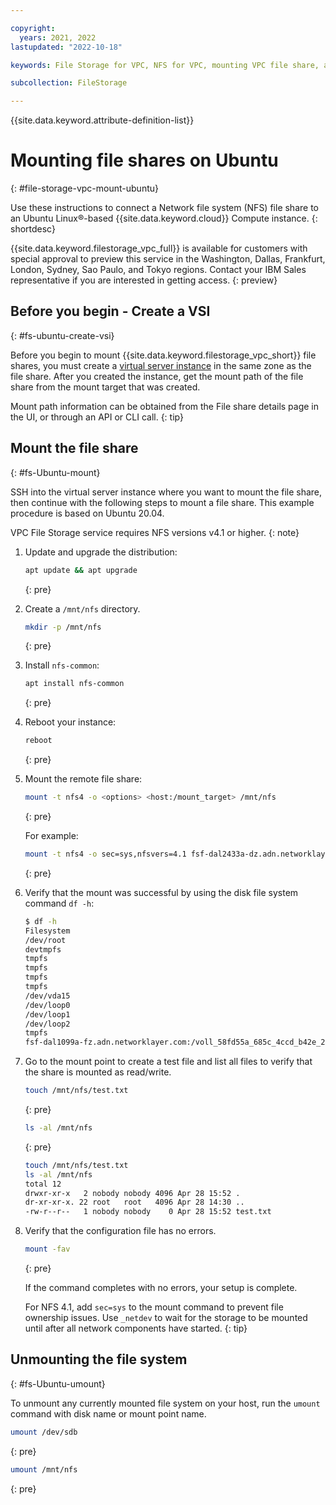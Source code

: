 ```yaml
---

copyright:
  years: 2021, 2022
lastupdated: "2022-10-18"

keywords: File Storage for VPC, NFS for VPC, mounting VPC file share, attach file share for VPC

subcollection: FileStorage

---
```


{{site.data.keyword.attribute-definition-list}}

# Mounting file shares on Ubuntu
{: #file-storage-vpc-mount-ubuntu}

Use these instructions to connect a Network file system (NFS) file share to an Ubuntu Linux&reg;-based {{site.data.keyword.cloud}} Compute instance.
{: shortdesc}

{{site.data.keyword.filestorage_vpc_full}} is available for customers with special approval to preview this service in the Washington, Dallas, Frankfurt, London, Sydney, Sao Paulo, and Tokyo regions. Contact your IBM Sales representative if you are interested in getting access.
{: preview}

## Before you begin - Create a VSI
{: #fs-ubuntu-create-vsi}

Before you begin to mount {{site.data.keyword.filestorage_vpc_short}} file shares, you must create a [virtual server instance](/docs/vpc?topic=vpc-about-advanced-virtual-servers) in the same zone as the file share. After you created the instance, get the mount path of the file share from the mount target that was created.

Mount path information can be obtained from the File share details page in the UI, or through an API or CLI call.
{: tip}

## Mount the file share
{: #fs-Ubuntu-mount}

SSH into the virtual server instance where you want to mount the file share, then continue with the following steps to mount a file share. This example procedure is based on Ubuntu 20.04. 

VPC File Storage service requires NFS versions v4.1 or higher.
{: note}

1. Update and upgrade the distribution:

    ```zsh
    apt update && apt upgrade
    ```
    {: pre}

2. Create a `/mnt/nfs` directory.

    ```zsh
    mkdir -p /mnt/nfs
    ```
    {: pre}

3. Install `nfs-common`: 

    ```zsh
    apt install nfs-common
    ```
    {: pre}

4. Reboot your instance:

    ```zsh
    reboot
    ```
    {: pre}

5. Mount the remote file share:

   ```zsh
   mount -t nfs4 -o <options> <host:/mount_target> /mnt/nfs
   ```
   {: pre}

   For example:

   ```zsh
   mount -t nfs4 -o sec=sys,nfsvers=4.1 fsf-dal2433a-dz.adn.networklayer.com:/nxg_s_voll_mz0726_c391f0ba-50ed-4460-8704-a36032c96a4c /mnt/nfs
   ```
   {: pre}

6. Verify that the mount was successful by using the disk file system command `df -h`:

    ```zsh
    $ df -h
    Filesystem                                                                                    Size  Used Avail Use% Mounted on
    /dev/root                                                                                      97G  1.6G   96G   2% /
    devtmpfs                                                                                      3.9G     0  3.9G   0% /dev
    tmpfs                                                                                         3.9G     0  3.9G   0% /dev/shm
    tmpfs                                                                                         798M  508K  797M   1% /run
    tmpfs                                                                                         5.0M     0  5.0M   0% /run/lock
    tmpfs                                                                                         3.9G     0  3.9G   0% /sys/fs/cgroup
    /dev/vda15                                                                                    105M  9.2M   96M   9% /boot/efi
    /dev/loop0                                                                                     56M   56M     0 100% /snap/core18/1885
    /dev/loop1                                                                                     71M    71M     0 100% /snap/lxd/16922
    /dev/loop2                                                                                     31M   31M     0 100% /snap/snapd/9279
    tmpfs                                                                                         798M     0  798M   0% /run/user/0
    fsf-dal1099a-fz.adn.networklayer.com:/voll_58fd55a_685c_4ccd_b42e_25d5b61129e2   95G  256K   95G   1% /mnt/nfs
    ```

7. Go to the mount point to create a test file and list all files to verify that the share is mounted as read/write.

   ```zsh
   touch /mnt/nfs/test.txt
   ```
   {: pre}
   
   ```zsh
   ls -al /mnt/nfs
   ```
   {: pre}

   ```zsh
   touch /mnt/nfs/test.txt
   ls -al /mnt/nfs
   total 12
   drwxr-xr-x   2 nobody nobody 4096 Apr 28 15:52 .
   dr-xr-xr-x. 22 root   root   4096 Apr 28 14:30 ..
   -rw-r--r--   1 nobody nobody    0 Apr 28 15:52 test.txt
   ```
  
8. Verify that the configuration file has no errors.

   ```zsh
   mount -fav
   ```
   {: pre}

   If the command completes with no errors, your setup is complete.

   For NFS 4.1, add `sec=sys` to the mount command to prevent file ownership issues. Use `_netdev` to wait for the storage to be mounted until after all network components have started.
   {: tip}

## Unmounting the file system
{: #fs-Ubuntu-umount}

To unmount any currently mounted file system on your host, run the `umount` command with disk name or mount point name.

```zsh
umount /dev/sdb
```
{: pre}

```zsh
umount /mnt/nfs
```
{: pre}
